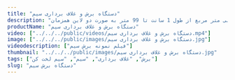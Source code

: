 ```yaml
---
title: "دستگاه برش و غلاف برداری سیم"
description: "برش و لخت کردن انواع سیم های پی وی سی و نسوز از سایز 0.25 تا 4 میلی متر مربع از طول 1 سانت تا 99 متر به صورت دو لاین همزمان"
productName: "دستگاه برش و غلاف برداری سیم"
video: ["../../../public/videos/دستگاه برش و غلاف برداری سیم.mp4"]
image: ["../../../public/images/دستگاه برش و غلاف برداری سیم.jpg"]
videodescription: ["فیلم نمونه برش سیم"]
thumbnail: "../../../public/images/دستگاه برش و غلاف برداری سیم.jpg"
tags: ["برش", "غلاف برداری", "سیم", "سیم لخت کن"]
slug: "دستگاه برش سیم"
---
```

